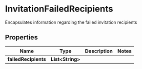 

# InvitationFailedRecipients

Encapsulates information regarding the failed invitation recipients

## Properties

| Name | Type | Description | Notes |
|------------ | ------------- | ------------- | -------------|
|**failedRecipients** | **List&lt;String&gt;** |  |  |



